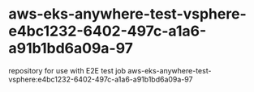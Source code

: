 # aws-eks-anywhere-test-vsphere-e4bc1232-6402-497c-a1a6-a91b1bd6a09a-97
repository for use with E2E test job aws-eks-anywhere-test-vsphere:e4bc1232-6402-497c-a1a6-a91b1bd6a09a-97
